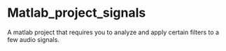 # Matlab_project_signals
A matlab project that requires you to analyze and apply certain filters to a few audio signals.
